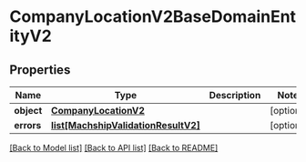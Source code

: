 # CompanyLocationV2BaseDomainEntityV2

## Properties
Name | Type | Description | Notes
------------ | ------------- | ------------- | -------------
**object** | [**CompanyLocationV2**](CompanyLocationV2.md) |  | [optional] 
**errors** | [**list[MachshipValidationResultV2]**](MachshipValidationResultV2.md) |  | [optional] 

[[Back to Model list]](../README.md#documentation-for-models) [[Back to API list]](../README.md#documentation-for-api-endpoints) [[Back to README]](../README.md)

